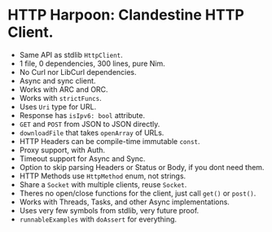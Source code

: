 # HTTP Harpoon: Clandestine HTTP Client.

- Same API as stdlib `HttpClient`.
- 1 file, 0 dependencies, 300 lines, pure Nim.
- No Curl nor LibCurl dependencies.
- Async and sync client.
- Works with ARC and ORC.
- Works with `strictFuncs`.
- Uses `Uri` type for URL.
- Response has `isIpv6: bool` attribute.
- `GET` and `POST` from JSON to JSON directly.
- `downloadFile` that takes `openArray` of URLs.
- HTTP Headers can be compile-time immutable `const`.
- Proxy support, with Auth.
- Timeout support for Async and Sync.
- Option to skip parsing Headers or Status or Body, if you dont need them.
- HTTP Methods use `HttpMethod` enum, not strings.
- Share a `Socket` with multiple clients, reuse `Socket`.
- Theres no open/close functions for the client, just call `get()` or `post()`.
- Works with Threads, Tasks, and other Async implementations.
- Uses very few symbols from stdlib, very future proof.
- `runnableExamples` with `doAssert` for everything.
